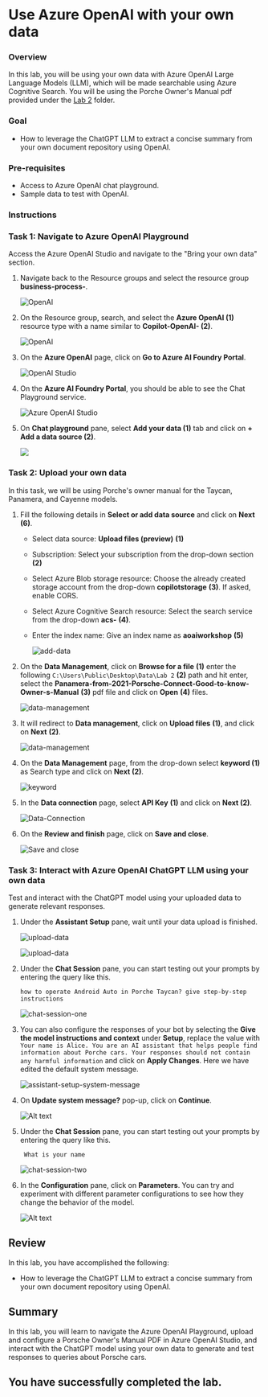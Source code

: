 # Use Azure OpenAI with your own data

### Overview
In this lab, you will be using your own data with Azure OpenAI Large Language Models (LLM), which will be made searchable using Azure Cognitive Search. You will be using the Porche Owner's Manual pdf provided under the [Lab 2](/SampleInvoices/Lab%202/) folder.

### Goal
* How to leverage the ChatGPT LLM to extract a concise summary from your own document repository using OpenAI.

### Pre-requisites
* Access to Azure OpenAI chat playground.
* Sample data to test with OpenAI.

### Instructions

### Task 1: Navigate to Azure OpenAI Playground

Access the Azure OpenAI Studio and navigate to the "Bring your own data" section.

1. Navigate back to the Resource groups and select the resource group **business-process-<inject key="Deployment ID" enableCopy="false"/>**.

   ![OpenAI](images/rgg.png)

2. On the Resource group, search, and select the **Azure OpenAI (1)** resource type with a name similar to **Copilot-OpenAI-<inject key="Deployment ID" enableCopy="false"/> (2)**.

   ![OpenAI](images/eyhackday3img1.png)

3. On the **Azure OpenAI** page, click on **Go to Azure AI Foundry Portal**.

   ![OpenAI Studio](images/L2T1S3.png)

4. On the **Azure AI Foundry Portal**, you should be able to see the Chat Playground service.

   ![Azure OpenAI Studio](images/L2T1S4.png)

5. On **Chat playground** pane, select **Add your data (1)** tab and click on **+ Add a data source (2)**.

   ![](images/L2T1S5.png)

### Task 2: Upload your own data

In this task, we will be using Porche's owner manual for the Taycan, Panamera, and Cayenne models.

1. Fill the following details in **Select or add data source** and click on **Next** **(6)**.
    
    - Select data source: **Upload files (preview)** **(1)**

    - Subscription: Select your subscription from the drop-down section **(2)**

    - Select Azure Blob storage resource: Choose the already created storage account from the drop-down **copilotstorage<inject key="Deployment ID" enableCopy="false"/>** **(3)**. If asked, enable CORS.

    - Select Azure Cognitive Search resource: Select the search service from the drop-down **acs-<inject key="Deployment ID" enableCopy="false"/>** **(4)**.

    - Enter the index name: Give an index name as **aoaiworkshop** **(5)**

      ![add-data](images/bring-your-owndata-datasource.png) 

2. On the **Data Management**, click on **Browse for a file** **(1)** enter the following `C:\Users\Public\Desktop\Data\Lab 2` **(2)** path and hit enter, select the **Panamera-from-2021-Porsche-Connect-Good-to-know-Owner-s-Manual** **(3)** pdf  file and click on **Open** **(4)** files.

   ![data-management](images/data-management.png)

3. It will redirect to **Data management**, click on **Upload files** **(1)**, and click on **Next** **(2)**.

   ![data-management](images/bring-your-owndata-upload.png)

4. On the **Data Management** page, from the drop-down select **keyword (1)** as Search type and click on **Next (2)**.

   ![keyword](images/bring-your-owndata-datamanagment.png)

5. In the **Data connection** page, select **API Key** **(1)** and click on **Next (2)**.

   ![Data-Connection](images/bring-your-owndata-dataconnection.png)

6. On the **Review and finish** page, click on **Save and close**.

   ![Save and close](images/bring-your-owndata-save.png)

   <validation step="8f37ff68-c140-4a17-8af7-92838fba1d91" />

### Task 3: Interact with Azure OpenAI ChatGPT LLM using your own data

Test and interact with the ChatGPT model using your uploaded data to generate relevant responses.

1. Under the **Assistant Setup** pane, wait until your data upload is finished.

   ![upload-data](images/upload-data.png)

   ![upload-data](images/L2T3S1-ii.png)

2. Under the **Chat Session** pane, you can start testing out your prompts by entering the query like this.

    ```
    how to operate Android Auto in Porche Taycan? give step-by-step instructions
    ```

      ![chat-session-one](images/newfor2.png)

3. You can also configure the responses of your bot by selecting the **Give the model instructions and context** under **Setup**, replace the value with `Your name is Alice. You are an AI assistant that helps people find information about Porche cars. Your responses should not contain any harmful information` and click on **Apply Changes**. Here we have edited the default system message.

   ![assistant-setup-system-message](images/L2T3S3.png)

4. On **Update system message?** pop-up, click on **Continue**.

   ![Alt text](images/newfor4.png)

5. Under the **Chat Session** pane, you can start testing out your prompts by entering the query like this.

    ```
     What is your name
    ```
   
   ![chat-session-two](images/eyhackday3img6.png)

6. In the **Configuration** pane, click on **Parameters**. You can try and experiment with different parameter configurations to see how they change the behavior of the model.

    ![Alt text](images/L2T3S6.png)

## Review

In this lab, you have accomplished the following:

* How to leverage the ChatGPT LLM to extract a concise summary from your own document repository using OpenAI.

## Summary

  In this lab, you will learn to navigate the Azure OpenAI Playground, upload and configure a Porsche Owner's Manual PDF in Azure OpenAI Studio, and interact with the ChatGPT model using your own data to generate and test responses to queries about Porsche cars.

## You have successfully completed the lab.
